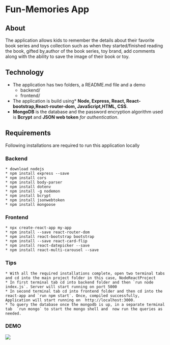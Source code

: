 # Fun-Memories App

## About
The application allows kids to remember the details about their favorite book series and toys collection such as when they started/finished reading the book, gifted by,author of the book series, toy brand, add comments along with the ability to save the image of their book or toy.

## Technology
* The application has two folders, a README.md file and a demo
    * backend/
    * frontend/
* The application is build using*  **Node, Express, React, React-bootstrap,React-router-dom, JavaScript,HTML, CSS**. 
* **MongoDB** is the database and the password encryption algorithm used is **Bcrypt** and **JSON web token** *for authentication*.

## Requirements
Following  installations are required  to run this application locally
### Backend
    * download nodejs
    * npm install express --save
    * npm install cors
    * npm install body-parser
    * npm install dotenv
    * npm install -g nodemon
    * npm install bcrypt
    * npm install jsonwebtoken
    * npm install mongoose
### Frontend
    * npx create-react-app my-app
    * npm install --save react-router-dom
    * npm install react-bootstrap bootstrap
    * npm install --save react-card-flip
    * npm install react-datepicker --save
    * npm install react-multi-carousel --save

### Tips
    * With all the required installations complete, open two terminal tabs and cd into the main project folder in this case, NodeReactProject
    * In first terminal tab cd into backend folder and then `run node index.js`. Server will start running on port 5000
    * In second terminal tab cd into frontend folder and then cd into the react-app and `run npm start`. Once, compiled successfully, Application will start running on  http://localhost:3000.
    * To query the database once the mongodb is up, in a separate terminal tab  `run mongo` to start the mongo shell and  now run the queries as needed.

### DEMO 
<img src="demo/demo.gif" />

